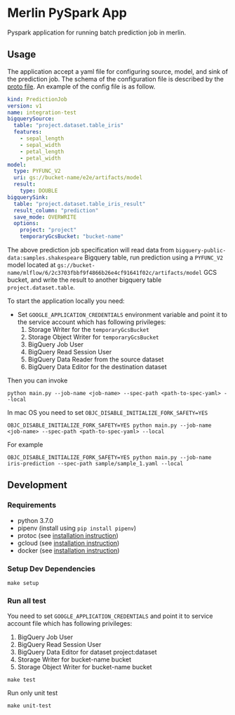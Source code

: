 # Merlin PySpark App

Pyspark application for running batch prediction job in merlin.

## Usage

The application accept a yaml file for configuring source, model, and sink of the prediction job.
The schema of the configuration file is described by the [proto file](spec/prediction_job.proto).
An example of the config file is as follow.

```yaml
kind: PredictionJob
version: v1
name: integration-test
bigquerySource:
  table: "project.dataset.table_iris"
  features:
    - sepal_length
    - sepal_width
    - petal_length
    - petal_width
model:
  type: PYFUNC_V2
  uri: gs://bucket-name/e2e/artifacts/model
  result:
    type: DOUBLE
bigquerySink:
  table: "project.dataset.table_iris_result"
  result_column: "prediction"
  save_mode: OVERWRITE
  options:
    project: "project"
    temporaryGcsBucket: "bucket-name"
```

The above prediction job specification will read data from `bigquery-public-data:samples.shakespeare` Bigquery table,
run prediction using a `PYFUNC_V2` model located at `gs://bucket-name/mlflow/6/2c3703fbbf9f4866b26e4cf91641f02c/artifacts/model` GCS bucket,
and write the result to another bigquery table `project.dataset.table`.

To start the application locally you need:

- Set `GOOGLE_APPLICATION_CREDENTIALS` environment variable and point it to the service account which has following privileges:
  1. Storage Writer for the `temporaryGcsBucket`
  2. Storage Object Writer for `temporaryGcsBucket`
  3. BigQuery Job User
  4. BigQuery Read Session User
  5. BigQuery Data Reader from the source dataset
  6. BigQuery Data Editor for the destination dataset

Then you can invoke

```shell script
python main.py --job-name <job-name> --spec-path <path-to-spec-yaml> --local
```

In mac OS you need to set `OBJC_DISABLE_INITIALIZE_FORK_SAFETY=YES`

```shell script
OBJC_DISABLE_INITIALIZE_FORK_SAFETY=YES python main.py --job-name <job-name> --spec-path <path-to-spec-yaml> --local
```

For example

```shell script
OBJC_DISABLE_INITIALIZE_FORK_SAFETY=YES python main.py --job-name iris-prediction --spec-path sample/sample_1.yaml --local
```

## Development

### Requirements

- python 3.7.0
- pipenv (install using `pip install pipenv`)
- protoc (see [installation instruction](http://google.github.io/proto-lens/installing-protoc.html))
- gcloud (see [installation instruction](https://cloud.google.com/sdk/install))
- docker (see [installation instruction](https://docs.docker.com/install/))

### Setup Dev Dependencies

```shell script
make setup
```

### Run all test

You need to set `GOOGLE_APPLICATION_CREDENTIALS` and point it to service account file which has following privileges:

1. BigQuery Job User
2. BigQuery Read Session User
3. BigQuery Data Editor for dataset project:dataset
4. Storage Writer for bucket-name bucket
5. Storage Object Writer for bucket-name bucket

```shell script
make test
```

Run only unit test

```shell script
make unit-test
```
